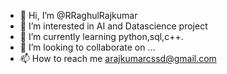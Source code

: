 - 👋 Hi, I’m @RRaghulRajkumar
- 👀 I’m interested in AI and Datascience project
- 🌱 I’m currently learning python,sql,c++.
- 💞️ I’m looking to collaborate on ...
- 📫 How to reach me arajkumarcssd@gmail.com

<!---
RRaghulRajkumar/RRaghulRajkumar is a ✨ special ✨ repository because its `README.md` (this file) appears on your GitHub profile.
You can click the Preview link to take a look at your changes.
--->
